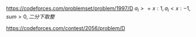 

https://codeforces.com/problemset/problem/1997/D
$a_i>=x:1 , a_i < x : -1 , sum > 0 ,二分下取整$

https://codeforces.com/contest/2056/problem/D